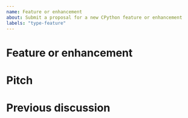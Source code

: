 ```yaml
---
name: Feature or enhancement
about: Submit a proposal for a new CPython feature or enhancement
labels: "type-feature"
---
```


<!--
  Proposing a new feature for Python?
  You'll need to demonstrate widespread support for your idea among the community.

  Major feature proposals should generally be discussed at
  https://discuss.python.org/c/ideas/6 before opening a GitHub issue.
  Wait until it's clear that most people support your idea
  before filling in this form.
-->

# Feature or enhancement

<!-- A clear and concise description of your proposal. -->



# Pitch

<!--
  Explain why this feature or enhancement should be implemented and how it would be used.
  Add examples, if applicable.

  Put any code blocks inside triple backticks:

  ```py
  your code here
  ```

-->



# Previous discussion

<!--
  Use this space to post links to the places
  where you have already discussed your feature proposal:
-->



<!--
You can freely edit this form. Remove any lines you believe are unnecessary.
-->
